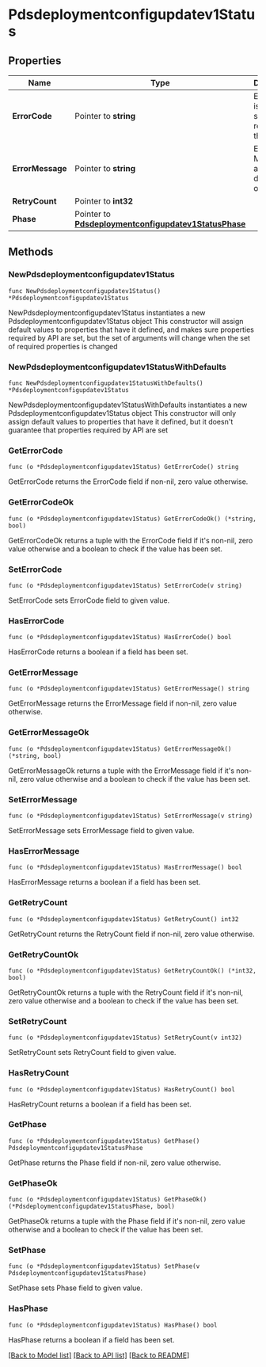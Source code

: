 # Pdsdeploymentconfigupdatev1Status

## Properties

Name | Type | Description | Notes
------------ | ------------- | ------------- | -------------
**ErrorCode** | Pointer to **string** | Error Code is a short string that represents the error. | [optional] 
**ErrorMessage** | Pointer to **string** | Error Message is a description of the error. | [optional] 
**RetryCount** | Pointer to **int32** |  | [optional] 
**Phase** | Pointer to [**Pdsdeploymentconfigupdatev1StatusPhase**](Pdsdeploymentconfigupdatev1StatusPhase.md) |  | [optional] [default to PHASE_UNSPECIFIED]

## Methods

### NewPdsdeploymentconfigupdatev1Status

`func NewPdsdeploymentconfigupdatev1Status() *Pdsdeploymentconfigupdatev1Status`

NewPdsdeploymentconfigupdatev1Status instantiates a new Pdsdeploymentconfigupdatev1Status object
This constructor will assign default values to properties that have it defined,
and makes sure properties required by API are set, but the set of arguments
will change when the set of required properties is changed

### NewPdsdeploymentconfigupdatev1StatusWithDefaults

`func NewPdsdeploymentconfigupdatev1StatusWithDefaults() *Pdsdeploymentconfigupdatev1Status`

NewPdsdeploymentconfigupdatev1StatusWithDefaults instantiates a new Pdsdeploymentconfigupdatev1Status object
This constructor will only assign default values to properties that have it defined,
but it doesn't guarantee that properties required by API are set

### GetErrorCode

`func (o *Pdsdeploymentconfigupdatev1Status) GetErrorCode() string`

GetErrorCode returns the ErrorCode field if non-nil, zero value otherwise.

### GetErrorCodeOk

`func (o *Pdsdeploymentconfigupdatev1Status) GetErrorCodeOk() (*string, bool)`

GetErrorCodeOk returns a tuple with the ErrorCode field if it's non-nil, zero value otherwise
and a boolean to check if the value has been set.

### SetErrorCode

`func (o *Pdsdeploymentconfigupdatev1Status) SetErrorCode(v string)`

SetErrorCode sets ErrorCode field to given value.

### HasErrorCode

`func (o *Pdsdeploymentconfigupdatev1Status) HasErrorCode() bool`

HasErrorCode returns a boolean if a field has been set.

### GetErrorMessage

`func (o *Pdsdeploymentconfigupdatev1Status) GetErrorMessage() string`

GetErrorMessage returns the ErrorMessage field if non-nil, zero value otherwise.

### GetErrorMessageOk

`func (o *Pdsdeploymentconfigupdatev1Status) GetErrorMessageOk() (*string, bool)`

GetErrorMessageOk returns a tuple with the ErrorMessage field if it's non-nil, zero value otherwise
and a boolean to check if the value has been set.

### SetErrorMessage

`func (o *Pdsdeploymentconfigupdatev1Status) SetErrorMessage(v string)`

SetErrorMessage sets ErrorMessage field to given value.

### HasErrorMessage

`func (o *Pdsdeploymentconfigupdatev1Status) HasErrorMessage() bool`

HasErrorMessage returns a boolean if a field has been set.

### GetRetryCount

`func (o *Pdsdeploymentconfigupdatev1Status) GetRetryCount() int32`

GetRetryCount returns the RetryCount field if non-nil, zero value otherwise.

### GetRetryCountOk

`func (o *Pdsdeploymentconfigupdatev1Status) GetRetryCountOk() (*int32, bool)`

GetRetryCountOk returns a tuple with the RetryCount field if it's non-nil, zero value otherwise
and a boolean to check if the value has been set.

### SetRetryCount

`func (o *Pdsdeploymentconfigupdatev1Status) SetRetryCount(v int32)`

SetRetryCount sets RetryCount field to given value.

### HasRetryCount

`func (o *Pdsdeploymentconfigupdatev1Status) HasRetryCount() bool`

HasRetryCount returns a boolean if a field has been set.

### GetPhase

`func (o *Pdsdeploymentconfigupdatev1Status) GetPhase() Pdsdeploymentconfigupdatev1StatusPhase`

GetPhase returns the Phase field if non-nil, zero value otherwise.

### GetPhaseOk

`func (o *Pdsdeploymentconfigupdatev1Status) GetPhaseOk() (*Pdsdeploymentconfigupdatev1StatusPhase, bool)`

GetPhaseOk returns a tuple with the Phase field if it's non-nil, zero value otherwise
and a boolean to check if the value has been set.

### SetPhase

`func (o *Pdsdeploymentconfigupdatev1Status) SetPhase(v Pdsdeploymentconfigupdatev1StatusPhase)`

SetPhase sets Phase field to given value.

### HasPhase

`func (o *Pdsdeploymentconfigupdatev1Status) HasPhase() bool`

HasPhase returns a boolean if a field has been set.


[[Back to Model list]](../README.md#documentation-for-models) [[Back to API list]](../README.md#documentation-for-api-endpoints) [[Back to README]](../README.md)


